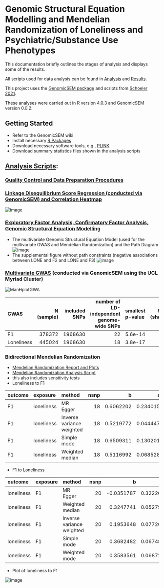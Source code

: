 # Genomic Structural Equation Modelling and Mendelian Randomization of Loneliness and Psychiatric/Substance Use Phenotypes

This documentation briefly outlines the stages of analysis and displays some of the results.

All scripts used for data analysis can be found in [Analysis](https://github.com/ellenmartin11/lone-GenSEM-MR/tree/main/Analysis) and [Results](https://github.com/ellenmartin11/lone-GenSEM-MR/tree/main/Results).

This project uses the [GenomicSEM package](https://github.com/GenomicSEM/GenomicSEM) and scripts from [Schoeler 2021](https://github.com/TabeaSchoeler/TS2021_CommonLiabAddiction).

These analyses were carried out in R version 4.0.3 and GenomicSEM version 0.0.2.

## Getting Started
- Refer to the GenomicSEM wiki 
- Install necessary [R Packages](https://github.com/ellenmartin11/lone-GenSEM-MR/blob/main/Analysis/GenSEM%20QC.Rmd)
- Download necessary software tools, e.g., [PLINK](https://www.cog-genomics.org/plink/)
- Download summary statistics files shown in the analysis scripts

## [Analysis Scripts](https://github.com/ellenmartin11/lone-GenSEM-MR/blob/main/Analysis/analysis.md):
### [Quality Control and Data Preparation Procedures](https://github.com/ellenmartin11/lone-GenSEM-MR/blob/main/Analysis/GenSEM%20QC.Rmd)

### [Linkage Disequilibrium Score Regression (conducted via GenomicSEM) and Correlation Heatmap](https://github.com/ellenmartin11/lone-GenSEM-MR/blob/main/Analysis/GenSEM%20LDSC%20and%20Correlations.Rmd)
![image](https://user-images.githubusercontent.com/68326791/163831075-aacc035c-ed82-455d-a2ce-25c1f8360a2d.png)

### [Exploratory Factor Analysis, Confirmatory Factor Analysis, Genomic Structural Equation Modelling](https://github.com/ellenmartin11/lone-GenSEM-MR/blob/main/Analysis/GenSEM%20Factor%20Analysis%20and%20GSEM.md)
- The multivariate Genomic Structural Equation Model (used for the multivariate GWAS and Mendelian Randomization) and the Path Diagram
![image](https://user-images.githubusercontent.com/68326791/167619089-1e1c1a89-ed61-4e92-a342-8bf0d83bbb00.png)
- The supplemental figure without path constraints (negative associations between LONE and F2 and LONE and F3)
![image](https://user-images.githubusercontent.com/68326791/167618348-cf0ef1f8-da99-4731-8489-58c50bdf2781.png)

### [Multivariate GWAS](https://github.com/ellenmartin11/lone-GenSEM-MR/blob/main/Analysis/processingMultiGWA.R) (conducted via GenomicSEM using the UCL Myriad Cluster)

![ManHplotGWA](https://user-images.githubusercontent.com/68326791/172226766-16364374-c4b4-4c77-86bb-f5258e5faa29.PNG)


|GWAS        | N (sample)| included SNPs| number of LD-independent genome-wide SNPs|smallest p-value | SNPs (shared)| SNPs (non-shared)|
|:-----------|----------:|-------------:|-----------------------------------------:|:----------------|-------------:|-----------------:|
|F1          |     378372|       1968630|                                        22|5.6e-14          |             5|                17|
|Loneliness  |     445024|       1968630|                                        18|3.8e-17          |            18|                 0|

### Bidirectional Mendelian Randomization
- [Mendelian Randomization Report and Plots](https://github.com/ellenmartin11/lone-GenSEM-MR/blob/main/Results/Bidirectional%20Mendelian%20Randomization%20Lone%20and%20F1.md)
- [Mendelian Randomization Analysis Script](https://github.com/ellenmartin11/lone-GenSEM-MR/blob/main/Analysis/Mendelian%20Randomisation.md)
- this also includes sensitivity tests 
- Loneliness to F1

|outcome |exposure   |method                    | nsnp|         b|        se|      pval|
|:-------|:----------|:-------------------------|----:|---------:|---------:|---------:|
|F1      |loneliness |MR Egger                  |   18| 0.6062202| 0.2340154| 0.0197169|
|F1      |loneliness |Inverse variance weighted |   18| 0.5219772| 0.0444478| 0.0000000|
|F1      |loneliness |Simple mode               |   18| 0.6509311| 0.1302015| 0.0001097|
|F1      |loneliness |Weighted median           |   18| 0.5116992| 0.0685280| 0.0000000|

- F1 to Loneliness

|outcome    |exposure |method                    | nsnp|          b|        se|      pval|
|:----------|:--------|:-------------------------|----:|----------:|---------:|---------:|
|loneliness |F1       |MR Egger                  |   20| -0.0351787| 0.3222680| 0.9142834|
|loneliness |F1       |Weighted median           |   20|  0.3247741| 0.0527980| 0.0000000|
|loneliness |F1       |Inverse variance weighted |   20|  0.1953648| 0.0772606| 0.0114503|
|loneliness |F1       |Simple mode               |   20|  0.3682482| 0.0674862| 0.0000290|
|loneliness |F1       |Weighted mode             |   20|  0.3583561| 0.0687201| 0.0000493|

- Plot of loneliness to F1

![image](https://user-images.githubusercontent.com/68326791/172142549-ad867979-2182-43fb-a972-80dd641c64b4.png)
